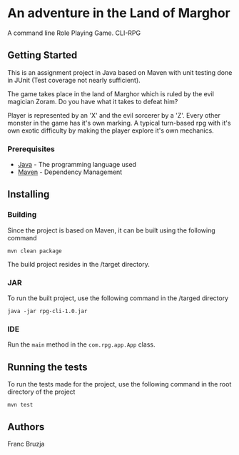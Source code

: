 # An adventure in the Land of Marghor
A command line Role Playing Game. CLI-RPG
## Getting Started
This is an assignment project in Java based on Maven with unit testing done in JUnit (Test coverage not nearly sufficient).

The game takes place in the land of Marghor which is ruled by the evil magician Zoram. Do you have what it takes to defeat him?

Player is represented by an 'X' and the evil sorcerer by a 'Z'. Every other monster in the game has it's own marking.
A typical turn-based rpg with it's own exotic difficulty by making the player explore it's own mechanics.
### Prerequisites
* [Java](https://www.java.com/en/download/) - The programming language used
* [Maven](https://maven.apache.org/) - Dependency Management
## Installing
### Building
Since the project is based on Maven, it can be built using the following command
```
mvn clean package
```
The build project resides in the /target directory.
### JAR
To run the built project, use the following command in the /targed directory
```
java -jar rpg-cli-1.0.jar
```
### IDE
Run the `main` method in the `com.rpg.app.App` class.

## Running the tests
To run the tests made for the project, use the following command in the root directory of the project
```
mvn test
```

## Authors
Franc Bruzja
